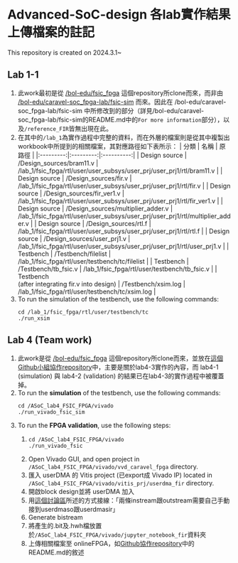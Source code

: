 # Advanced-SoC-design 各lab實作結果上傳檔案的註記
This repository is created on 2024.3.1~

## Lab 1-1
1. 此work最初是從 [/bol-edu/fsic_fpga](https://github.com/bol-edu/fsic_fpga/tree/main) 這個repository所clone而來，而非由 [/bol-edu/caravel-soc_fpga-lab/fsic-sim](https://github.com/bol-edu/caravel-soc_fpga-lab/tree/main/fsic-sim) 而來。因此在 /bol-edu/caravel-soc_fpga-lab/fsic-sim 中所修改到的部分（詳見/bol-edu/caravel-soc_fpga-lab/fsic-sim的README.md中的`For more information`部分），以及`/reference_FIR`皆無出現在此。
2. 在其中的`/lab_1`為實作過程中完整的資料，而在外層的檔案則是從其中複製出workbook中所提到的相關檔案，其對應路徑如下表所示：
   | 分類 | 名稱 | 原路徑 |
   |:---------:|:---------:|:----------:|
   | Design source | /Design_sources/bram11.v | /lab_1/fsic_fpga/rtl/user/user_subsys/user_prj/user_prj1/rtl/bram11.v |
   | Design source | /Design_sources/fir.v | /lab_1/fsic_fpga/rtl/user/user_subsys/user_prj/user_prj1/rtl/fir.v |
   | Design source | /Design_sources/fir_ver1.v | /lab_1/fsic_fpga/rtl/user/user_subsys/user_prj/user_prj1/rtl/fir_ver1.v |
   | Design source | /Design_sources/multiplier_adder.v | /lab_1/fsic_fpga/rtl/user/user_subsys/user_prj/user_prj1/rtl/multiplier_adder.v |
   | Design source | /Design_sources/rtl.f | /lab_1/fsic_fpga/rtl/user/user_subsys/user_prj/user_prj1/rtl/rtl.f |
   | Design source | /Design_sources/user_prj1.v | /lab_1/fsic_fpga/rtl/user/user_subsys/user_prj/user_prj1/rtl/user_prj1.v |
   | Testbench | /Testbench/filelist | /lab_1/fsic_fpga/rtl/user/testbench/tc/filelist |
   | Testbench | /Testbench/tb_fsic.v | /lab_1/fsic_fpga/rtl/user/testbench/tb_fsic.v |
   | Testbench<br/>(after integrating fir.v into design) | /Testbench/xsim.log | /lab_1/fsic_fpga/rtl/user/testbench/tc/xsim.log |
3. To run the simulation of the testbench, use the following commands:
   ```
   cd /lab_1/fsic_fpga/rtl/user/testbench/tc
   ./run_xsim
   ```

## Lab 4 (Team work)
1. 此work是從 [/bol-edu/fsic_fpga](https://github.com/bol-edu/fsic_fpga/tree/main) 這個repository所clone而來，並放在[這個Github小組協作repository](https://github.com/ZheChen-Bill/ASoC_lab4_FSIC_FPGA)中，主要是關於lab4-3實作的內容，而 lab4-1 (simulation) 與 lab4-2 (validation) 的結果已在lab4-3的實作過程中被覆蓋掉。
2. To run the **simulation** of the testbench, use the following commands:
   ```
   cd /ASoC_lab4_FSIC_FPGA/vivado
   ./run_vivado_fsic_sim
   ```
3. To run the **FPGA validation**, use the following steps:
   1. ```
      cd /ASoC_lab4_FSIC_FPGA/vivado
      ./run_vivado_fsic
      ```
   2. Open Vivado GUI, and open project in `/ASoC_lab4_FSIC_FPGA/vivado/vvd_caravel_fpga` directory.
   3. 匯入 userDMA 的 Vitis project (已export成 Vivado IP) located in `/ASoC_lab4_FSIC_FPGA/vivado/vitis_prj/userdma_fir` directory.
   4. 開啟block design並將 userDMA 加入
   5. 用[這個討論區](https://github.com/bol-edu/HLS-SOC-Discussions/discussions/221)所述的方式接線：「兩條instream跟outstream需要自己手動接到userdmaso跟userdmasir」
   6. Generate bistream
   7. 將產生的.bit及.hwh檔放置於`/ASoC_lab4_FSIC_FPGA/vivado/jupyter_notebook_fir`資料夾
   8. 上傳相關檔案至 onlineFPGA，如[Github協作repository](https://github.com/ZheChen-Bill/ASoC_lab4_FSIC_FPGA/tree/main/vivado/jupyter_notebook_result)中的README.md的敘述
